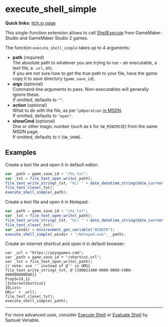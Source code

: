 # execute_shell_simple
**Quick links:** [itch.io page](https://yellowafterlife.itch.io/gamemaker-execute-shell-simple)

This single-function extension allows to call [ShellExecute](https://docs.microsoft.com/en-us/windows/win32/api/shellapi/nf-shellapi-shellexecutew) from GameMaker: Studio and GameMaker Studio 2 games.

The function `execute_shell_simple` takes up to 4 arguments:

- **path** (required)  
  The absolute path to whatever you are trying to run - an executable, a text file, a `.url`, etc.  
  If you are not sure how to get the true path to your file, have the game copy it to save directory (`game_save_id`).
- **args** (optional)  
  Command-line arguments to pass. Non-executables will generally ignore these.  
  If omitted, defaults to `""`.
- **action** (optional)  
  What to do with the file, as per `lpOperation` [in MSDN](https://docs.microsoft.com/en-us/windows/win32/api/shellapi/nf-shellapi-shellexecutew#parameters).  
  If omitted, defaults to `"open"`.
- **showCmd** (optional)  
  One or other magic number (such as `6` for `SW_MINIMIZE`) from the same MSDN page.  
  If omitted, defaults to `5` (`SW_SHOW`).

## Examples

Create a text file and open it in default editor:
```js
var _path = game_save_id + "/hi.txt";
var _txt = file_text_open_write(_path);
file_text_write_string(_txt, "Hi! " + date_datetime_string(date_current_datetime()));
file_text_close(_txt);
execute_shell_simple(_path);
```
Create a text file and open it in Notepad:
```js
var _path = game_save_id + "/hi.txt";
var _txt = file_text_open_write(_path);
file_text_write_string(_txt, "Hi! " + date_datetime_string(date_current_datetime()));
file_text_close(_txt);
var _windir = environment_get_variable("WINDIR");
execute_shell_simple(_windir + "/Notepad.exe", _path);
```
Create an internet shortcut and open it in default browser:
```gml
var _url = "https://yoyogames.com";
var _path = game_save_id + "/shortcut.url";
var _txt = file_text_open_write(_path);
// note: use '' instead of @'' in GMS1
file_text_write_string(_txt, @'[{000214A0-0000-0000-C000-000000000046}]
Prop3=19,11
[InternetShortcut]
IDList=
URL=' + _url);
file_text_close(_txt);
execute_shell_simple(_path);
```

---
For more advanced uses, consider [Execute Shell](https://marketplace.yoyogames.com/assets/575/execute-shell) or [Evaluate Shell](https://marketplace.yoyogames.com/assets/8457/evaluate-shell) by Samuel Venable.
